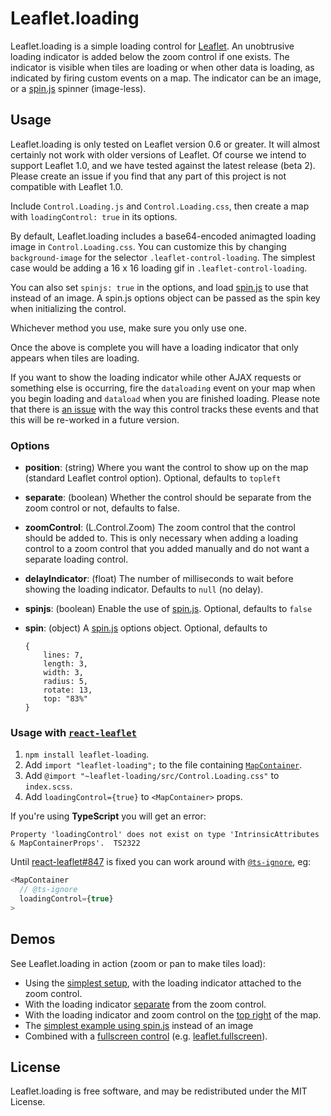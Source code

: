 Leaflet.loading
===============

Leaflet.loading is a simple loading control for [Leaflet][]. An unobtrusive
loading indicator is added below the zoom control if one exists. The indicator
is visible when tiles are loading or when other data is loading, as indicated by
firing custom events on a map. The indicator can be an image, or a [spin.js][]
spinner (image-less).


## Usage

Leaflet.loading is only tested on Leaflet version 0.6 or greater. It will almost
certainly not work with older versions of Leaflet. Of course we intend to
support Leaflet 1.0, and we have tested against the latest release (beta 2).
Please create an issue if you find that any part of this project is not
compatible with Leaflet 1.0.

Include `Control.Loading.js` and `Control.Loading.css`, then create a map with
`loadingControl: true` in its options.

By default, Leaflet.loading includes a base64-encoded animagted loading image in
`Control.Loading.css`. You can customize this by changing `background-image` for
the selector `.leaflet-control-loading`. The simplest case would be adding a 16
x 16 loading gif in `.leaflet-control-loading`.

You can also set `spinjs: true` in the options, and load [spin.js][] to use that
instead of an image. A spin.js options object can be passed as the spin key when
initializing the control.

Whichever method you use, make sure you only use one.

Once the above is complete you will have a loading indicator that only appears
when tiles are loading.

If you want to show the loading indicator while other AJAX requests or something
else is occurring, fire the `dataloading` event on your map when you begin
loading and `dataload` when you are finished loading. Please note that there is
[an issue](https://github.com/ebrelsford/Leaflet.loading/issues/26) with the
way this control tracks these events and that this will be re-worked in a
future version.

### Options

 - **position**: (string) Where you want the control to show up on the map (standard
   Leaflet control option). Optional, defaults to `topleft`
 - **separate**: (boolean) Whether the control should be separate from the zoom
   control or not, defaults to false.
 - **zoomControl**: (L.Control.Zoom) The zoom control that the control should be
   added to. This is only necessary when adding a loading control to a zoom
   control that you added manually and do not want a separate loading control.
 - **delayIndicator**: (float) The number of milliseconds to wait before
   showing the loading indicator. Defaults to `null` (no delay).
 - **spinjs**: (boolean) Enable the use of [spin.js][]. Optional, defaults to
   `false`
 - **spin**: (object) A [spin.js][] options object. Optional, defaults to

    ```
    {
        lines: 7,
        length: 3,
        width: 3,
        radius: 5,
        rotate: 13,
        top: "83%"
    }
    ```

### Usage with [`react-leaflet`](https://github.com/PaulLeCam/react-leaflet)

1. `npm install leaflet-loading`.
1. Add `import "leaflet-loading";` to the file containing [`MapContainer`](https://react-leaflet.js.org/docs/start-setup).
1. Add `@import "~leaflet-loading/src/Control.Loading.css"` to `index.scss`.
1. Add `loadingControl={true}` to `<MapContainer>` props.

If you're using **TypeScript** you will get an error:

```
Property 'loadingControl' does not exist on type 'IntrinsicAttributes & MapContainerProps'.  TS2322
```

Until [react-leaflet#847](https://github.com/PaulLeCam/react-leaflet/issues/847) is fixed you can work around with [`@ts-ignore`](https://www.typescriptlang.org/docs/handbook/release-notes/typescript-2-6.html#suppress-errors-in-ts-files-using--ts-ignore-comments), eg:
```js
<MapContainer
  // @ts-ignore
  loadingControl={true}
>
```


## Demos

See Leaflet.loading in action (zoom or pan to make tiles load):

 - Using the [simplest setup][simple], with the loading indicator attached to
   the zoom control.
 - With the loading indicator [separate][] from the zoom control.
 - With the loading indicator and zoom control on the [top right][topright] of
   the map.
 - The [simplest example using spin.js](https://ebrelsford.github.io/Leaflet.loading/spinjs.html) instead of an image
 - Combined with a [fullscreen control][combined] (e.g. [leaflet.fullscreen][]).


## License

Leaflet.loading is free software, and may be redistributed under the MIT
License.


 [Leaflet]: https://github.com/Leaflet/Leaflet
 [spin.js]: https://github.com/fgnass/spin.js/
 [simple]: https://ebrelsford.github.io/Leaflet.loading/simple.html
 [separate]: https://ebrelsford.github.io/Leaflet.loading/separate.html
 [topright]: https://ebrelsford.github.io/Leaflet.loading/topright.html
 [combined]: https://ebrelsford.github.io/Leaflet.loading/combined.html
 [leaflet.fullscreen]: https://github.com/brunob/leaflet.fullscreen
